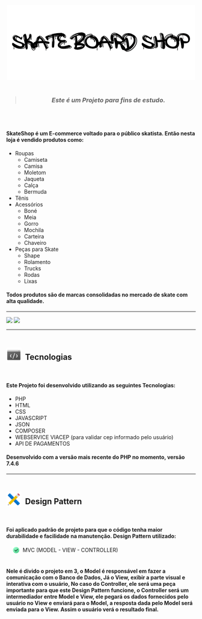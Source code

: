 <div align="center"><img src="Github/logoSkateShop.png"></div>
<br>

> <h3 align="center"><i> Este é um Projeto para fins de estudo.</i></h3>

<br><br>

#### **SkateShop** é um E-commerce voltado para o público skatista. Então nesta loja é vendido produtos como:

- Roupas
    - Camiseta
    - Camisa
    - Moletom
    - Jaqueta
    - Calça
    - Bermuda
- Tênis
- Acessórios
    - Boné
    - Meia
    - Gorro
    - Mochila
    - Carteira
    - Chaveiro
- Peças para Skate
    - Shape
    - Rolamento
    - Trucks
    - Rodas
    - Lixas

#### Todos produtos são de marcas consolidadas no mercado de skate com alta qualidade.

***

<div style="align-text:center;">
    <img src="Github/Web.gif" width="610">
    <img src="Github/Mobile.gif" width="191">
</div>

***

<br>

<div style ="display: flex; align-items: center;">
    <img src="Github/iconTech.png" height="40" align="left"> 
    <h2>&nbsp; Tecnologias</h2>
</div>

<br>

#### Este Projeto foi desenvolvido utilizando as seguintes Tecnologias:

- PHP
- HTML
- CSS
- JAVASCRIPT
- JSON
- COMPOSER
- WEBSERVICE VIACEP (para validar cep informado pelo usuário)
- API DE PAGAMENTOS

#### Desenvolvido com a versão mais recente do PHP no momento, versão 7.4.6

***

<br>

<div style ="display: flex; align-items: center;">
    <img src="Github/iconDesignPattern.png" height="40" align="left"> 
    <h2>&nbsp; Design Pattern</h2>
</div>

<br>

#### Foi aplicado padrão de projeto para que o código tenha maior durabilidade e facilidade na manutenção. Design Pattern utilizado:

<div style ="display: flex; align-items: center;">
&nbsp;&nbsp;&nbsp;&nbsp;
<img src="Github/iconOk.png" height="20" align="left"> 
&nbsp;
MVC (MODEL - VIEW - CONTROLLER)
</div>

<br>

#### Nele é divido o projeto em 3, o Model é responsável em fazer a comunicação com o Banco de Dados, Já o View, exibir a parte visual e interativa com o usuário, No caso do Controller, ele será uma peça importante para que este Design Pattern funcione, o Controller será um intermediador entre Model e View, ele pegará os dados fornecidos pelo usuário no View e enviará para o Model, a resposta dada pelo Model será enviada para o View. Assim o usuário verá o resultado final.